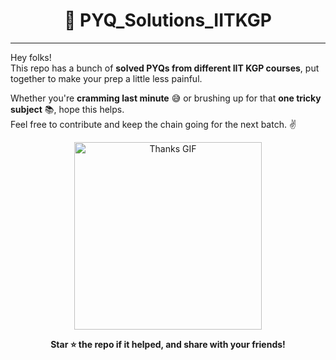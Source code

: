 <h1 align="center">📘 PYQ_Solutions_IITKGP</h1>

---

Hey folks!  
This repo has a bunch of **solved PYQs from different IIT KGP courses**, put together to make your prep a little less painful.

Whether you're **cramming last minute** 😅 or brushing up for that **one tricky subject** 📚, hope this helps.  
Feel free to contribute and keep the chain going for the next batch. ✌️

<p align="center">
  <img src="https://media.giphy.com/media/3o7abldj0b3rxrZUxW/giphy.gif" width="300" alt="Thanks GIF"/>
</p>

<p align="center">
  <b>Star ⭐ the repo if it helped, and share with your friends!</b>
</p>
